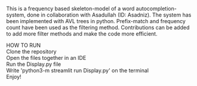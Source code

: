 This is a frequency based skeleton-model of a word autocompletion-system, done in collaboration with Asadullah (ID: Asadniz). The system has been implemented with AVL trees in python. Prefix-match and frequency count have been used as the filtering method. Contributions can be added to add more filter methods and make the code more efficient.

HOW TO RUN\
Clone the repository\
Open the files together in an IDE\
Run the Display.py file\
Write 'python3-m streamlit run Display.py' on the terminal\
Enjoy!

